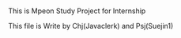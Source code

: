 #
This is Mpeon Study Project for Internship

This file is Write by Chj(Javaclerk) and Psj(Suejin1)


